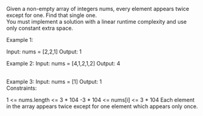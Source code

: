 Given a non-empty array of integers nums, every element appears twice except for one. Find that single one.
<br>
You must implement a solution with a linear runtime complexity and use only constant extra space.
<br>
 

Example 1:

Input: nums = [2,2,1]
Output: 1
<br>

Example 2:
Input: nums = [4,1,2,1,2]
Output: 4

<br>
Example 3:
Input: nums = [1]
Output: 1

 <br>
Constraints:

1 <= nums.length <= 3 * 104
-3 * 104 <= nums[i] <= 3 * 104
Each element in the array appears twice except for one element which appears only once.